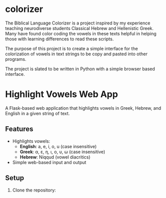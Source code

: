 # colorizer
The Biblical Language Colorizer is a project inspired by my experience teaching neurodiverse students Classical Hebrew and Hellenistic Greek. Many have found color coding the vowels in these texts helpful in helping those with learning differences to read these scripts.

The purpose of this project is to create a simple interface for the colorization of vowels in text strings to be copy and pasted into other programs.

The project is slated to be written in Python with a simple browser based interface.

# Highlight Vowels Web App

A Flask-based web application that highlights vowels in Greek, Hebrew, and English in a given string of text.

## Features
- Highlights vowels:
  - **English**: a, e, i, o, u (case insensitive)
  - **Greek**: α, ε, η, ι, ο, υ, ω (case insensitive)
  - **Hebrew**: Niqqud (vowel diacritics)
- Simple web-based input and output

## Setup
1. Clone the repository:

